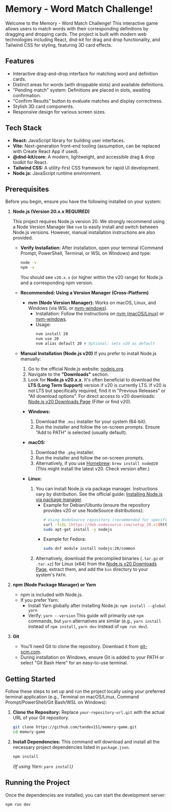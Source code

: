 # Memory - Word Match Challenge!

Welcome to the Memory - Word Match Challenge! This interactive game allows users to match words with their corresponding definitions by dragging and dropping cards. The project is built with modern web technologies including React, dnd-kit for drag and drop functionality, and Tailwind CSS for styling, featuring 3D card effects.

## Features

* Interactive drag-and-drop interface for matching word and definition cards.
* Distinct areas for words (with droppable slots) and available definitions.
* "Pending match" system: Definitions are placed in slots, awaiting confirmation.
* "Confirm Results" button to evaluate matches and display correctness.
* Stylish 3D card components.
* Responsive design for various screen sizes.

## Tech Stack

* **React:** JavaScript library for building user interfaces.
* **Vite:** Next-generation front-end tooling (assumption, can be replaced with Create React App if used).
* **@dnd-kit/core:** A modern, lightweight, and accessible drag & drop toolkit for React.
* **Tailwind CSS:** A utility-first CSS framework for rapid UI development.
* **Node.js:** JavaScript runtime environment.

## Prerequisites

Before you begin, ensure you have the following installed on your system:

1.  **Node.js (Version 20.x.x REQUIRED)**

    This project requires Node.js version 20. We strongly recommend using a Node Version Manager like `nvm` to easily install and switch between Node.js versions. However, manual installation instructions are also provided.

    * **Verify Installation:** After installation, open your terminal (Command Prompt, PowerShell, Terminal, or WSL on Windows) and type:
        ```bash
        node -v
        npm -v
        ```
        You should see `v20.x.x` (or higher within the v20 range) for Node.js and a corresponding npm version.

    * **Recommended: Using a Version Manager (Cross-Platform)**
        * **nvm (Node Version Manager):** Works on macOS, Linux, and Windows (via WSL or [nvm-windows](https://github.com/coreybutler/nvm-windows)).
            * Installation: Follow the instructions on [nvm (macOS/Linux)](https://github.com/nvm-sh/nvm) or [nvm-windows](https://github.com/coreybutler/nvm-windows).
            * Usage:
                ```bash
                nvm install 20
                nvm use 20
                nvm alias default 20 # Optional: sets v20 as default
                ```

    * **Manual Installation (Node.js v20)**
        If you prefer to install Node.js manually:
        1.  Go to the official Node.js website: [nodejs.org](https://nodejs.org/).
        2.  Navigate to the **"Downloads"** section.
        3.  Look for **Node.js v20.x.x**. It's often beneficial to download the **LTS (Long Term Support)** version if v20 is currently LTS. If v20 is not LTS but specifically required, find it in "Previous Releases" or "All download options". For direct access to v20 downloads: [Node.js v20 Downloads Page](https://nodejs.org/en/download/releases) (Filter or find v20).

        * **Windows:**
            1.  Download the `.msi` installer for your system (64-bit).
            2.  Run the installer and follow the on-screen prompts. Ensure "Add to PATH" is selected (usually default).

        * **macOS:**
            1.  Download the `.pkg` installer.
            2.  Run the installer and follow the on-screen prompts.
            3.  Alternatively, if you use [Homebrew](https://brew.sh/): `brew install node@20` (This might install the latest v20. Check version after.)

        * **Linux:**
            1.  You can install Node.js via package manager. Instructions vary by distribution. See the official guide: [Installing Node.js via package manager](https://nodejs.org/en/download/package-manager/).
                * Example for Debian/Ubuntu (ensure the repository provides v20 or use NodeSource distributions):
                    ```bash
                    # Using NodeSource repository (recommended for specific versions)
                    curl -fsSL [https://deb.nodesource.com/setup_20.x](https://deb.nodesource.com/setup_20.x) | sudo -E bash -
                    sudo apt-get install -y nodejs
                    ```
                * Example for Fedora:
                    ```bash
                    sudo dnf module install nodejs:20/common
                    ```
            2.  Alternatively, download the precompiled binaries (`.tar.gz` or `.tar.xz`) for Linux (x64) from the [Node.js v20 Downloads Page](https://nodejs.org/en/download/releases), extract them, and add the `bin` directory to your system's `PATH`.

2.  **npm (Node Package Manager) or Yarn**
    * npm is included with Node.js.
    * If you prefer Yarn:
        * Install Yarn globally after installing Node.js: `npm install --global yarn`
        * Verify: `yarn --version`
    This guide will primarily use `npm` commands, but `yarn` alternatives are similar (e.g., `yarn install` instead of `npm install`, `yarn dev` instead of `npm run dev`).

3.  **Git**
    * You'll need Git to clone the repository. Download it from [git-scm.com](https://git-scm.com/downloads).
    * During installation on Windows, ensure Git is added to your PATH or select "Git Bash Here" for an easy-to-use terminal.

## Getting Started

Follow these steps to set up and run the project locally using your preferred terminal application (e.g., Terminal on macOS/Linux, Command Prompt/PowerShell/Git Bash/WSL on Windows):

1.  **Clone the Repository:**
    Replace `your-repository-url.git` with the actual URL of your Git repository.
    ```bash
    git clone https://github.com/tandev151/memory-game.git 
    cd memory-game
    ```

2.  **Install Dependencies:**
    This command will download and install all the necessary project dependencies listed in `package.json`.
    ```bash
    npm install
    ```
    *(If using Yarn: `yarn install`)*

## Running the Project

Once the dependencies are installed, you can start the development server:

```bash
npm run dev
